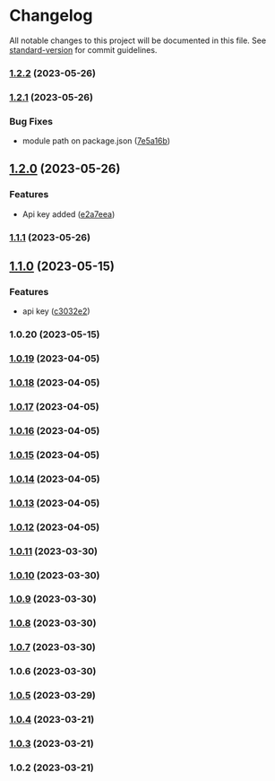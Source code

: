 # Changelog

All notable changes to this project will be documented in this file. See [standard-version](https://github.com/conventional-changelog/standard-version) for commit guidelines.

### [1.2.2](https://github.com/sologenic/solodex/compare/v1.2.1...v1.2.2) (2023-05-26)

### [1.2.1](https://github.com/sologenic/solodex/compare/v1.2.0...v1.2.1) (2023-05-26)


### Bug Fixes

* module path on package.json ([7e5a16b](https://github.com/sologenic/solodex/commit/7e5a16b002c551b2a15156e1d140fe62ebac89db))

## [1.2.0](https://github.com/sologenic/solodex/compare/v1.1.1...v1.2.0) (2023-05-26)


### Features

* Api key added ([e2a7eea](https://github.com/sologenic/solodex/commit/e2a7eea0189b93cd78fec78e254d3a3021c6b7fa))

### [1.1.1](https://github.com/sologenic/solodex/compare/v1.1.0...v1.1.1) (2023-05-26)

## [1.1.0](https://github.com/sologenic/solodex/compare/v1.0.20...v1.1.0) (2023-05-15)


### Features

* api key ([c3032e2](https://github.com/sologenic/solodex/commit/c3032e2c7206f1c5f90864c5280b911526c3fda9))

### 1.0.20 (2023-05-15)

### [1.0.19](https://github.com/Sologenic/solodex/compare/v1.0.18...v1.0.19) (2023-04-05)

### [1.0.18](https://github.com/Sologenic/solodex/compare/v1.0.17...v1.0.18) (2023-04-05)

### [1.0.17](https://github.com/Sologenic/solodex/compare/v1.0.16...v1.0.17) (2023-04-05)

### [1.0.16](https://github.com/Sologenic/solodex/compare/v1.0.15...v1.0.16) (2023-04-05)

### [1.0.15](https://github.com/Sologenic/solodex/compare/v1.0.14...v1.0.15) (2023-04-05)

### [1.0.14](https://github.com/Sologenic/solodex/compare/v1.0.13...v1.0.14) (2023-04-05)

### [1.0.13](https://github.com/Sologenic/solodex/compare/v1.0.12...v1.0.13) (2023-04-05)

### [1.0.12](https://github.com/Sologenic/solodex/compare/v1.0.11...v1.0.12) (2023-04-05)

### [1.0.11](https://github.com/Sologenic/solodex/compare/v1.0.10...v1.0.11) (2023-03-30)

### [1.0.10](https://github.com/Sologenic/solodex/compare/v1.0.9...v1.0.10) (2023-03-30)

### [1.0.9](https://github.com/Sologenic/solodex/compare/v1.0.8...v1.0.9) (2023-03-30)

### [1.0.8](https://github.com/Sologenic/solodex/compare/v1.0.7...v1.0.8) (2023-03-30)

### [1.0.7](https://github.com/Sologenic/solodex/compare/v1.0.6...v1.0.7) (2023-03-30)

### 1.0.6 (2023-03-30)

### [1.0.5](https://github.com/sologenic/solodex/compare/v1.0.4...v1.0.5) (2023-03-29)

### [1.0.4](https://github.com/sologenic/solodex/compare/v1.0.3...v1.0.4) (2023-03-21)

### [1.0.3](https://github.com/sologenic/solodex/compare/v1.0.2...v1.0.3) (2023-03-21)

### 1.0.2 (2023-03-21)

